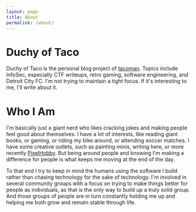 ```yaml
---
layout: page
title: About
permalink: /about/
---
```


# Duchy of Taco

Duchy of Taco is the personal blog project of [tacoman](https://twitter.com/tacoman_x86). Topics include InfoSec, especially
CTF writeups, retro gaming, software engineering, and Detroit City FC. I'm not trying to maintain a tight focus. If it's 
interesting to me, I'll write about it.

# Who I Am

I'm basically just a giant nerd who likes cracking jokes and making people feel good about themselves. I have a lot of
interests, like reading giant books, or gaming, or riding my bike around, or attending soccer matches. I have some creative
outlets, such as painting minis, writing here, or more recently [PixelHobby](https://app.pixelhobby.com/). But being around
people and knowing I'm making a difference for people is what 
keeps me moving at the end of the day.

To that end I try to keep in mind the humans using the software I build rather than chasing technology for the sake of technology.
I'm involved in several community groups with a focus on trying to make things better for people as individuals, as that is the
only way to build up a truly solid group. And those groups of people are in turn constantly holding me up and helping me
both grow and remain stable through life.
